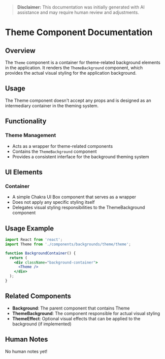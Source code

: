 > **Disclaimer:** This documentation was initially generated with AI assistance and may require human review and adjustments.

# Theme Component Documentation

## Overview
The `Theme` component is a container for theme-related background elements in the application. It renders the `ThemeBackground` component, which provides the actual visual styling for the application background.

## Usage

The Theme component doesn't accept any props and is designed as an intermediary container in the theming system.

## Functionality

### Theme Management
- Acts as a wrapper for theme-related components
- Contains the `ThemeBackground` component
- Provides a consistent interface for the background theming system

## UI Elements

### Container
- A simple Chakra UI Box component that serves as a wrapper
- Does not apply any specific styling itself
- Delegates visual styling responsibilities to the ThemeBackground component

## Usage Example

```jsx
import React from 'react';
import Theme from './components/backgrounds/theme/theme';

function BackgroundContainer() {
  return (
    <div className="background-container">
      <Theme />
    </div>
  );
}
```

## Related Components

- **Background**: The parent component that contains Theme
- **ThemeBackground**: The component responsible for actual visual styling
- **ThemeEffect**: Optional visual effects that can be applied to the background (if implemented)

## Human Notes

No human notes yet!
